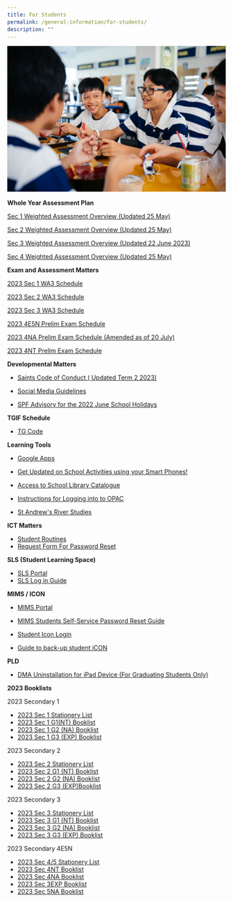 ```yaml
---
title: For Students
permalink: /general-information/for-students/
description: ""
---
```

![](/images/For%20student/SASS-D1A-3.jpg)

**Whole Year Assessment Plan**

[Sec 1 Weighted Assessment Overview (Updated 25 May)](/files/Parent/Assessment%20Matters/sec%201%20weighted%20assesment%20overview%20(final)%20updated%2025%20may%202023.pdf)

[Sec 2 Weighted Assessment Overview (Updated 25 May)](/files/Parent/Assessment%20Matters/sec%202%20weighted%20assesment%20overview%20_sec%202%20updated%2025%20may%202023.pdf)

[Sec 3 Weighted Assessment Overview (Updated 22 June 2023)](/files/Parent/Assessment%20Matters/sec%203%20weighted%20assesment%20overview%20(final)%20updated%2022%20june%202023.pdf)

[Sec 4 Weighted Assessment Overview (Updated 25 May)](/files/Parent/Assessment%20Matters/sec%204%20weighted%20assesment%20overview%20updated%2025%20may%202023.pdf)

**Exam and Assessment Matters**

[2023 Sec 1 WA3 Schedule](/files/General%20Information/Assessment%20Schedules/2023%20Prelim%20and%20WA3/2023%20wa3%20schedule%20final_sec%201.pdf)

[2023 Sec 2 WA3 Schedule](/files/General%20Information/Assessment%20Schedules/2023%20Prelim%20and%20WA3/2023%20wa3%20schedule%20final_sec%202.pdf)

[2023 Sec 3 WA3 Schedule](/files/General%20Information/Assessment%20Schedules/2023%20Prelim%20and%20WA3/2023%20wa3%20schedule%20final_sec%203.pdf)

[2023 4E5N Prelim Exam Schedule](/files/General%20Information/Assessment%20Schedules/2023%20Prelim%20and%20WA3/2023%204e5n%20prelims.pdf)

[2023 4NA Prelim Exam Schedule (Amended as of 20 July)](/files/General%20Information/Assessment%20Schedules/2023%20Prelim%20and%20WA3/(20%20july)%202023%204na%20prelims%20tt_amended.pdf)

[2023 4NT Prelim Exam Schedule](/files/General%20Information/Assessment%20Schedules/2023%20Prelim%20and%20WA3/2023%204nt%20prelims%20tt.pdf)

**Developmental Matters**  

* [Saints Code of Conduct ( Updated Term 2 2023)](/files/General%20Information/For%20Students/202304_saints%20code%20of%20conduct%20for%202023.pdf)
*   [Social Media Guidelines](/files/Student/Development%20Matter/wcy2me.pdf)

*   [SPF Advisory for the 2022 June School Holidays](/files/Student/Development%20Matter/Joint%20SPF%20CNB%20MOE%20School%20Advisory%20-%20Jun%202022.pdf)

**TGIF Schedule**
* [TG Code](/files/Student/TG%20code/TG%20Code%20for%20Students.pdf)

 
**Learning Tools**  

*   [Google Apps](https://www.google.com/a/sass.sg)
*   [Get Updated on School Activities using your Smart Phones!](http://go.gov.sg/hsej44)  
    
*   [Access to School Library Catalogue](https://schoolibrary.moe.edu.sg/standrewssec/cgi-bin/spydus.exe/MSGTRN/WPAC/HOME)
*   [Instructions for Logging into to OPAC](http://go.gov.sg/ieumpu)
*   [St Andrew's River Studies](https://sites.google.com/site/standrewsriverstudies/home)


**ICT Matters**

*    [Student Routines](/files/Student/ICT%20matter/student%20routines.pdf)
*   [Request Form For Password Reset](https://forms.gle/KW6nnKxe1qJtuvTt7)


**SLS (Student Learning Space)**
* [SLS Portal ](https://vle.learning.moe.edu.sg/login)
*   [SLS Log in Guide](https://go.gov.sg/dxh48w)

**MIMS / ICON**
* [MIMS Portal](https://mims.moe.gov.sg/sspr)

*    [MIMS Students Self-Service Password Reset Guide ](/files/General%20Information/For%20Students/posters_mims_sspr_guide.pdf)


*   [Student Icon Login](https://workspace.google.com/dashboard) 

*    [Guide to back-up student iCON](/files/Student/ICT%20matter/Guide%20to%20back-up%20Google%20iCON.pdf)


**PLD**
*    [DMA Uninstallation for iPad Device (For Graduating Students Only)](/files/Student/ICT%20matter/For%20Students%20Instructions%20for%20DMA%20Uninstallation%20iPad%20Device.pdf)











**2023 Booklists**

2023 Secondary 1

* [2023 Sec 1 Stationery List ](/files/Student/Book%20list/Sec1/1STA.pdf)
* [2023 Sec 1 G1(NT) Booklist](/files/Student/Book%20list/Sec1/1G1.pdf)
* [2023 Sec 1 G2 (NA) Booklist ](/files/Student/Book%20list/Sec1/1G2.pdf)
* [2023 Sec 1 G3 (EXP) Booklist](/files/Student/Book%20list/Sec1/1G3.pdf)

2023 Secondary 2

*  [2023 Sec 2 Stationery List](/files/Student/Book%20list/Sec2/2STA.pdf)
*  [2023 Sec 2 G1 (NT) Booklist](/files/Student/Book%20list/Sec2/2G1.pdf)
*  [2023 Sec 2 G2 (NA) Booklist](/files/Student/Book%20list/Sec2/2G2.pdf)
*  [2023 Sec 2 G3 (EXP)Booklist ](/files/Student/Book%20list/Sec2/2G3.pdf)

  

2023 Secondary 3

* [2023 Sec 3 Stationery List](/files/Student/Book%20list/Sec3/3STA.pdf)
* [2023 Sec 3 G1 (NT) Booklist ](/files/Student/Book%20list/Sec3/3G1.pdf)
* [2023 Sec 3 G2 (NA) Booklist ](/files/Student/Book%20list/Sec3/3G2.pdf)
* [2023 Sec 3 G3 (EXP) Booklist ](/files/Student/Book%20list/Sec3/3G3.pdf)
  

2023 Secondary 4E5N

*  [2023 Sec 4/5 Stationery List](/files/Student/Book%20list/Sec4/45STA.pdf)
*  [2023 Sec 4NT Booklist ](/files/Student/Book%20list/Sec4/4G1.pdf)
*  [2023 Sec 4NA Booklist ](/files/Student/Book%20list/Sec4/4G2.pdf)
*  [2023 Sec 3EXP Booklist ](/files/Student/Book%20list/Sec4/4G3.pdf)
*  [2023 Sec 5NA Booklist ](/files/Student/Book%20list/Sec4/5NA.pdf)